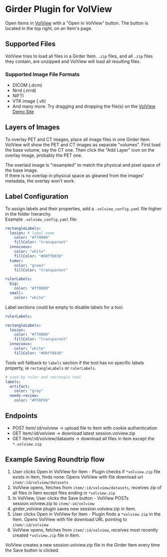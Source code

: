 # Girder Plugin for VolView

Open Items in [VolView](https://github.com/Kitware/VolView) with a "Open in VolView" button. The button is located in the top right, on an Item's page.

## Supported Files

VolView tries to load all files in a Girder Item.
`.zip` files, and all `.zip` files they contain, are unzipped and VolView will load all resulting files.

### Supported Image File Formats

- DICOM (.dcm)
- Nrrd (.nrrd)
- NIFTI
- VTK image (.vti)
- And many more. Try dragging and dropping the file(s) on the [VolView Demo Site](https://volview.netlify.app/)

## Layers of Images

To overlay PET and CT images, place all image files in one Girder Item.
VolView will show the PET and CT images as separate "volumes".
First load the base volume, say the CT one. Then click the "Add Layer" icon on the overlay image, probably the PET one.

The overlaid image is "resampled" to match the physical and pixel space of the base image.  
If there is no overlap in physical space as gleaned from the images' metadata, the overlay won't work.

## Label Configuration

To assign labels and their properties, add a `.volview_config.yaml` file higher in the folder hierarchy.  
Example `.volview_config.yaml` file:

```yml
rectangleLabels:
  lesion: # label name
    color: "#ff0000"
    fillColor: "transparent"
  innocuous:
    color: "white"
    fillColor: "#00ff0030"
  tumor:
    color: "green"
    fillColor: "transparent"

rulerLabels:
  big:
    color: "#ff0000"
  small:
    color: "white"
```

Label sections could be empty to disable labels for a tool.

```yml
rulerLabels:

rectangleLabels:
  lesion:
    color: "#ff0000"
    fillColor: "transparent"
  innocuous:
    color: "white"
    fillColor: "#00ff0030"
```

Tools will fallback to `labels` section if the tool has no specific labels property,
ie `rectangleLabels` or `rulerLabels`.

```yml
# used by ruler and rectangle tool
labels:
  artifact:
    color: "gray"
  needs-review:
    color: "#FFBF00"
```

## Endpoints

- POST item/:id/volview -> upload file to Item with cookie authentication
- GET item/:id/volview -> download latest session.volview.zip
- GET item/:id/volview/datasets -> download all files in item except the `*.volview.zip`

## Example Saving Roundtrip flow

1. User clicks Open in VolView for Item - Plugin checks if `*volview.zip` file exists in Item, finds none:
   Opens VolView with file download url `item/:id/volview/datasets`
1. VolView opens, fetches from `item/:id/volview/datasets`, receives zip of all files in Item except files ending in `*volview.zip`
1. In VolView, User clicks the Save button - VolView POSTs session.volview.zip to `item/:id/volview`
1. girder_volview plugin saves new session.volview.zip in Item.
1. User clicks Open in VolView for Item - Plugin finds a `*volview.zip` in the Item. Opens VolView with file download URL pointing to `item/:id/volview`
1. VolView opens, fetches from `item/:id/volview`, receives most recently created `*volview.zip` file in Item.

VolView creates a new session.volview.zip file in the Girder Item every time the Save button is clicked.
